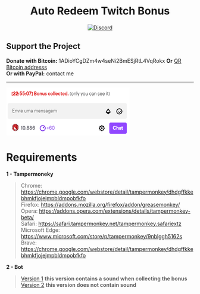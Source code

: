 <h1 align="center">Auto Redeem Twitch Bonus</h1>
<p align="center">
    <a href="https://discord.gg/CxG3f7S">
        <img src="https://img.shields.io/discord/675323046680330261.svg?label=Discord&logo=discord" alt="Discord"/>
    </a>

</p>

## Support the Project <br>
**Donate with Bitcoin:** 1ADioYCgDZm4w4seNi2BmESjRtL4VqRokx **Or** <a href="https://raw.githubusercontent.com/Felipefury/pxspace-bot/master/ignore_folder/qr.png">QR Bitcoin addresss</a><br>
**Or with PayPal:** contact me

<hr> </hr>

![bot image](https://github.com/Felipefury/Auto-Redeem-Twitch-Bonus/blob/master/bot.png?raw=true)

# Requirements

**1 - Tampermoneky**

> Chrome: https://chrome.google.com/webstore/detail/tampermonkey/dhdgffkkebhmkfjojejmpbldmpobfkfo <br>
> Firefox: https://addons.mozilla.org/firefox/addon/greasemonkey/ <br>
> Opera: https://addons.opera.com/extensions/details/tampermonkey-beta/ <br>
> Safari: https://safari.tampermonkey.net/tampermonkey.safariextz <br>
> Microsoft Edge: https://www.microsoft.com/store/p/tampermonkey/9nblggh5162s <br>
> Brave: https://chrome.google.com/webstore/detail/tampermonkey/dhdgffkkebhmkfjojejmpbldmpobfkfo <br>

**2 - Bot**

> [Version 1](https://github.com/Felipefury/Auto-Redeem-Twitch-Bonus/raw/master/src/with_sound/index.user.js) **this version contains a sound when collecting the bonus**
> [Version 2](https://github.com/Felipefury/Auto-Redeem-Twitch-Bonus/raw/master/src/no_sound/index.user.js) **this version does not contain sound**

